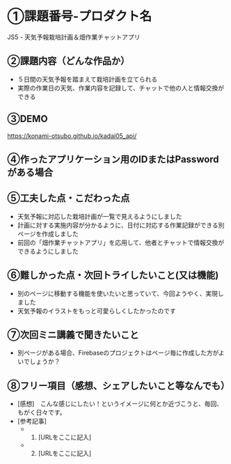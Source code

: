 # ①課題番号-プロダクト名

JS5 - 天気予報栽培計画＆畑作業チャットアプリ

## ②課題内容（どんな作品か）

- ５日間の天気予報を踏まえて栽培計画を立てられる
- 実際の作業日の天気、作業内容を記録して、チャットで他の人と情報交換ができる

## ③DEMO

https://konami-otsubo.github.io/kadai05_api/

## ④作ったアプリケーション用のIDまたはPasswordがある場合

## ⑤工夫した点・こだわった点

- 天気予報に対応した栽培計画が一覧で見えるようにしました
- 計画に対する実施内容が分かるように、日付に対応する作業記録ができる別ページを作成しました
- 前回の「畑作業チャットアプリ」を応用して、他者とチャットで情報交換ができるようにしました

## ⑥難しかった点・次回トライしたいこと(又は機能)

- 別のページに移動する機能を使いたいと思っていて、今回ようやく、実現しました
- 天気予報のイラストをもっと可愛らしくしたかったのです

## ⑦次回ミニ講義で聞きたいこと

- 別ページがある場合、Firebaseのプロジェクトはページ毎に作成した方がよいでしょうか？

## ⑧フリー項目（感想、シェアしたいこと等なんでも）

- [感想]　こんな感じにしたい！というイメージに何とか近づこうと、毎回、もがく日々です。
- [参考記事]
  - 1. [URLをここに記入]
  - 2. [URLをここに記入]

